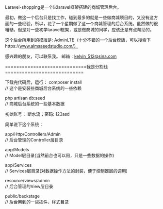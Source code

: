 Laravel-shopping是一个以laravel框架搭建的商城管理后台。

最初，做这一个后台只是找工作，碰到最多的就是一些做商城项目的，又没有这方面的一些经验，所以，花了一个星期做了这一个商城管理的后台系统。虽然做的很粗糙，但是对一些初学laravel框架，或是做商城的同学，应该还是有点帮助的。

这个后台所用到的模版是: AdminLTE（十分不错的一个后台模版，可以搜索下https://www.almsaeedstudio.com/）

感兴趣的朋友，可以联系我。 邮箱：kelvin_512@sina.com

=============================我是分割线============================

下载完代码后，运行：
composer install       
// 这个是安装些商城后台系统的一些依赖

php artisan db:seed     
// 商城后台系统的一些基本数据



初始账号： 断水流；密码: 123asd



简单说下这个系统：

app/Http/Controllers/Admin       
// 后台管理的Controller层目录

app/Models                       
// Model层目录(当然前台也可以用，只是一些数据的操作)

app/Services                     
// Services层目录(对数据操作方法的封装，便于控制器层的调用)

resource/views/admin             
// 后台管理的View层目录

public/backstage                 
// 后台用到的一些插件，样式目录